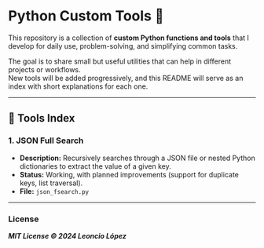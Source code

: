 # Python Custom Tools 🐍

This repository is a collection of **custom Python functions and tools** that I develop for daily use, problem-solving, and simplifying common tasks.  

The goal is to share small but useful utilities that can help in different projects or workflows.  
New tools will be added progressively, and this README will serve as an index with short explanations for each one.  

---

## 📌 Tools Index

### 1. JSON Full Search

- **Description:** Recursively searches through a JSON file or nested Python dictionaries to extract the value of a given key.  
- **Status:** Working, with planned improvements (support for duplicate keys, list traversal).  
- **File:** `json_fsearch.py`  

---

### License

***MIT License © 2024 Leoncio López***
